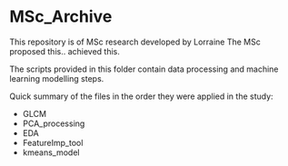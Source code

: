 # MSc_Archive

This repository is of MSc research developed by Lorraine 
The MSc proposed this.. achieved this.

The scripts provided in this folder contain data processing and machine learning modelling steps.

Quick summary of the files in the order they were applied in the study:
* GLCM
* PCA_processing
* EDA
* FeatureImp_tool
* kmeans_model

